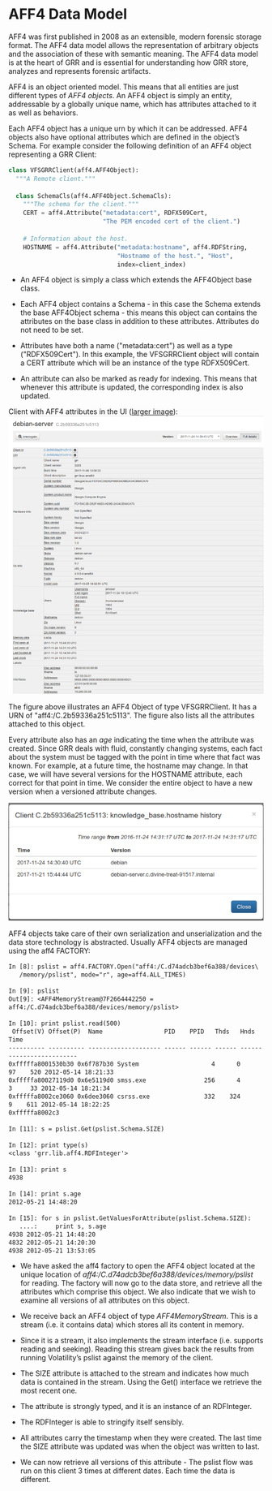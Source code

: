 # AFF4 Data Model


AFF4 was first published in 2008 as an extensible, modern forensic
storage format. The AFF4 data model allows the representation of
arbitrary objects and the association of these with semantic meaning.
The AFF4 data model is at the heart of GRR and is essential for
understanding how GRR store, analyzes and represents forensic artifacts.

AFF4 is an object oriented model. This means that all entities are just
different types of *AFF4 objects*. An AFF4 object is simply an entity,
addressable by a globally unique name, which has attributes attached to
it as well as behaviors.

Each AFF4 object has a unique urn by which it can be addressed. AFF4
objects also have optional attributes which are defined in the object’s
Schema. For example consider the following definition of an AFF4 object
representing a GRR Client:

``` python
class VFSGRRClient(aff4.AFF4Object):                                   
  """A Remote client."""

  class SchemaCls(aff4.AFF4Object.SchemaCls):                          
    """The schema for the client."""
    CERT = aff4.Attribute("metadata:cert", RDFX509Cert,                
                          "The PEM encoded cert of the client.")

    # Information about the host.
    HOSTNAME = aff4.Attribute("metadata:hostname", aff4.RDFString,     
                              "Hostname of the host.", "Host",
                              index=client_index)
```

  - An AFF4 object is simply a class which extends the AFF4Object base
    class.

  - Each AFF4 object contains a Schema - in this case the Schema extends
    the base AFF4Object schema - this means this object can contains the
    attributes on the base class in addition to these attributes.
    Attributes do not need to be set.

  - Attributes have both a name ("metadata:cert") as well as a type
    ("RDFX509Cert"). In this example, the VFSGRRClient object will
    contain a CERT attribute which will be an instance of the type
    RDFX509Cert.

  - An attribute can also be marked as ready for indexing. This means
    that whenever this attribute is updated, the corresponding index is
    also updated.

Client with AFF4 attributes in the UI ([larger image](https://raw.githubusercontent.com/google/grr-doc/markdown-new/docs/images/client_view.png)):
![View of an AFF4 VFSGRRClient with some of its attributes.](../../images/client_view.png "Client View")

The figure above illustrates an AFF4 Object of type VFSGRRClient. It has
a URN of "aff4:/C.2b59336a251c5113". The figure also lists all the
attributes attached to this object.

Every attribute also has an *age* indicating the time when
the attribute was created. Since GRR deals with fluid, constantly
changing systems, each fact about the system must be tagged with the
point in time where that fact was known. For example, at a future time,
the hostname may change. In that case, we will have several versions for
the HOSTNAME attribute, each correct for that point in time. We consider
the entire object to have a new version when a versioned attribute
changes.

![Example of multiple versions present at the same time.](../../images/hostname_multiple_versions.png "View of multiple versions at the same time")


AFF4 objects take care of their own serialization and unserialization
and the data store technology is abstracted. Usually AFF4 objects are
managed using the aff4
    FACTORY:

    In [8]: pslist = aff4.FACTORY.Open("aff4:/C.d74adcb3bef6a388/devices\    
       /memory/pslist", mode="r", age=aff4.ALL_TIMES)
    
    In [9]: pslist                                                           
    Out[9]: <AFF4MemoryStream@7F2664442250 = aff4:/C.d74adcb3bef6a388/devices/memory/pslist>
    
    In [10]: print pslist.read(500)                                          
     Offset(V) Offset(P)  Name                 PID    PPID   Thds   Hnds   Time
    ---------- ---------- -------------------- ------ ------ ------ ------ -------------------
    0xfffffa8001530b30 0x6f787b30 System                    4      0     97    520 2012-05-14 18:21:33
    0xfffffa80027119d0 0x6e5119d0 smss.exe                256      4      3     33 2012-05-14 18:21:34
    0xfffffa8002ce3060 0x6dee3060 csrss.exe               332    324      9    611 2012-05-14 18:22:25
    0xfffffa8002c3
    
    In [11]: s = pslist.Get(pslist.Schema.SIZE)                             
    
    In [12]: print type(s)                                                  
    <class 'grr.lib.aff4.RDFInteger'>
    
    In [13]: print s                                                        
    4938
    
    In [14]: print s.age                                                    
    2012-05-21 14:48:20
    
    In [15]: for s in pslist.GetValuesForAttribute(pslist.Schema.SIZE):     
       ....:     print s, s.age
    4938 2012-05-21 14:48:20
    4832 2012-05-21 14:20:30
    4938 2012-05-21 13:53:05

  - We have asked the aff4 factory to open the AFF4 object located at
    the unique location of
    *aff4:/C.d74adcb3bef6a388/devices/memory/pslist* for reading. The
    factory will now go to the data store, and retrieve all the
    attributes which comprise this object. We also indicate that we wish
    to examine all versions of all attributes on this object.

  - We receive back an AFF4 object of type *AFF4MemoryStream*. This is a
    stream (i.e. it contains data) which stores all its content in
    memory.

  - Since it is a stream, it also implements the stream interface (i.e.
    supports reading and seeking). Reading this stream gives back the
    results from running Volatility’s pslist against the memory of the
    client.

  - The SIZE attribute is attached to the stream and indicates how much
    data is contained in the stream. Using the Get() interface we
    retrieve the most recent one.

  - The attribute is strongly typed, and it is an instance of an
    RDFInteger.

  - The RDFInteger is able to stringify itself sensibly.

  - All attributes carry the timestamp when they were created. The last
    time the SIZE attribute was updated was when the object was written
    to last.

  - We can now retrieve all versions of this attribute - The pslist flow
    was run on this client 3 times at different dates. Each time the
    data is different.
